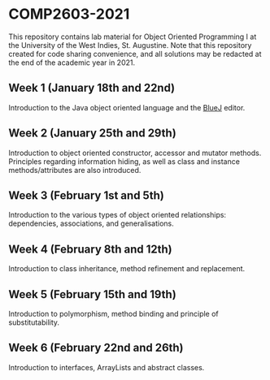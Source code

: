 # COMP2603-2021

This repository contains lab material for Object Oriented Programming I at the University of the West Indies, St. Augustine. Note that this repository created for code sharing convenience, and all solutions may be redacted at the end of the academic year in 2021.

## Week 1 (January 18th and 22nd)

Introduction to the Java object oriented language and the [BlueJ](https://www.bluej.org/) editor.

## Week 2 (January 25th and 29th)

Introduction to object oriented constructor, accessor and mutator methods. Principles regarding information hiding, as well as class and instance methods/attributes are also introduced.

## Week 3 (February 1st and 5th)

Introduction to the various types of object oriented relationships: dependencies, associations, and generalisations.

## Week 4 (February 8th and 12th)

Introduction to class inheritance, method refinement and replacement.

## Week 5 (February 15th and 19th)

Introduction to polymorphism, method binding and principle of substitutability.

## Week 6 (February 22nd and 26th)

Introduction to interfaces, ArrayLists and abstract classes.

